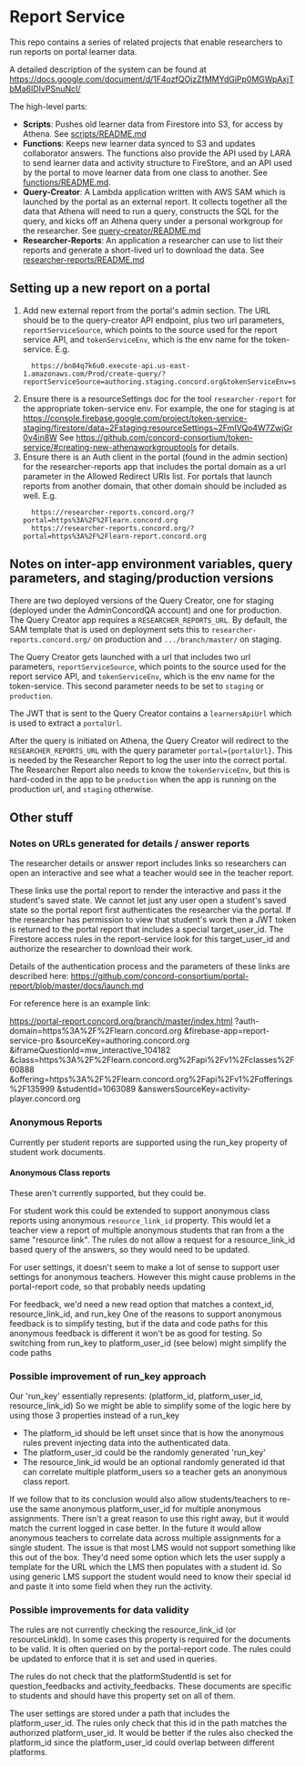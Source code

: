 # Report Service

This repo contains a series of related projects that enable researchers to run reports on portal learner data.

A detailed description of the system can be found at https://docs.google.com/document/d/1F4ozfQOjzZfMMYdGiPp0MGWpAxjTbMa6lDIvPSnuNcI/

The high-level parts:

* **Scripts**: Pushes old learner data from Firestore into S3, for access by Athena. See
    [scripts/README.md](scripts/README.md)
* **Functions**: Keeps new learner data synced to S3 and updates collaborator answers.
    The functions also provide the API used by LARA to send learner data and activity structure to FireStore,
    and an API used by the portal to move learner data from one class to another. See [functions/README.md](functions/README.md).
* **Query-Creator**: A Lambda application written with AWS SAM which is launched by the portal as an
    external report. It collects together all the data that Athena will need to run a query, constructs
    the SQL for the query, and kicks off an Athena query under a personal workgroup for the researcher.
    See [query-creator/README.md](query-creator/README.md)
* **Researcher-Reports**: An application a researcher can use to list their reports and generate a
    short-lived url to download the data. See [researcher-reports/README.md](researcher-reports/README.md)

## Setting up a new report on a portal

1. Add new external report from the portal's admin section. The URL should be to the query-creator
   API endpoint, plus two url parameters, `reportServiceSource`, which points to the source used for the
   report service API, and `tokenServiceEnv`, which is the env name for the token-service. E.g.
   ```
     https://bn84q7k6u0.execute-api.us-east-1.amazonaws.com/Prod/create-query/?reportServiceSource=authoring.staging.concord.org&tokenServiceEnv=staging
   ```
2. Ensure there is a resourceSettings doc for the tool `researcher-report` for the appropriate token-service
   env. For example, the one for staging is at
   https://console.firebase.google.com/project/token-service-staging/firestore/data~2Fstaging:resourceSettings~2FmIVQo4W7ZwjGr0v4in8W
   See https://github.com/concord-consortium/token-service/#creating-new-athenaworkgrouptools for details.
3. Ensure there is an Auth client in the portal (found in the admin section) for the researcher-reports app
   that includes the portal domain as a url parameter in the Allowed Redirect URIs list. For portals that
   launch reports from another domain, that other domain should be included as well. E.g.
   ```
     https://researcher-reports.concord.org/?portal=https%3A%2F%2Flearn.concord.org
     https://researcher-reports.concord.org/?portal=https%3A%2F%2Flearn-report.concord.org
   ```

## Notes on inter-app environment variables, query parameters, and staging/production versions

There are two deployed versions of the Query Creator, one for staging (deployed under the AdminConcordQA account) and
one for production. The Query Creator app requires a `RESEARCHER_REPORTS_URL`. By default, the SAM template that
is used on deployment sets this to `researcher-reports.concord.org/` on production and `.../branch/master/` on staging.

The Query Creator gets launched with a url that includes two url parameters, `reportServiceSource`, which points to the
source used for the report service API, and `tokenServiceEnv`, which is the env name for the token-service. This second
parameter needs to be set to `staging` or `production`.

The JWT that is sent to the Query Creator contains a `learnersApiUrl` which is used to extract a `portalUrl`.

After the query is initiated on Athena, the Query Creator will redirect to the `RESEARCHER_REPORTS_URL` with the
query parameter `portal={portalUrl}`. This is needed by the Researcher Report to log the user into the correct portal.
The Researcher Report also needs to know the `tokenServiceEnv`, but this is hard-coded in the app to be `production`
when the app is running on the production url, and `staging` otherwise.

## Other stuff

### Notes on URLs generated for details / answer reports

The researcher details or answer report includes links so researchers can open an interactive and see what a teacher would see in the teacher report.

These links use the portal report to render the interactive and pass it the student's saved state. We cannot let just any user open a student's saved state so the portal report first authenticates the researcher via the portal. If the researcher has permission to view that student's work then a JWT token is returned to the portal report that includes a special target_user_id. The Firestore access rules in the report-service look for this target_user_id and authorize the researcher to download their work.

Details of the authentication process and the parameters of these links are described here:
https://github.com/concord-consortium/portal-report/blob/master/docs/launch.md

For reference here is an example link:

https://portal-report.concord.org/branch/master/index.html
?auth-domain=https%3A%2F%2Flearn.concord.org
&firebase-app=report-service-pro
&sourceKey=authoring.concord.org
&iframeQuestionId=mw_interactive_104182
&class=https%3A%2F%2Flearn.concord.org%2Fapi%2Fv1%2Fclasses%2F60888
&offering=https%3A%2F%2Flearn.concord.org%2Fapi%2Fv1%2Fofferings%2F135999
&studentId=1063089
&answersSourceKey=activity-player.concord.org

### Anonymous Reports

Currently per student reports are supported using the run_key property of student work documents.

#### Anonymous Class reports

These aren't currently supported, but they could be.

For student work this could be extended to support anonymous class reports using anonymous `resource_link_id`
property. This would let a teacher view a report of multiple anonymous students that ran from
a the same "resource link".  The rules do not allow a request for a resource_link_id based
query of the answers, so they would need to be updated.

For user settings, it doesn't seem to make a lot of sense to support user settings for anonymous
teachers. However this might cause problems in the portal-report code, so that probably needs updating

For feedback, we'd need a new read option that matches a context_id, resource_link_id, and run_key
One of the reasons to support anonymous feedback is to simplify testing, but if the data and code paths
for this anonymous feedback is different it won't be as good for testing.
So switching from run_key to platform_user_id (see below) might simplify the code paths

### Possible improvement of run_key approach

Our 'run_key' essentially represents: (platform_id, platform_user_id, resource_link_id)
So we might be able to simplify some of the logic here by using those 3 properties instead of a run_key
- The platform_id should be left unset since that is how the anonymous rules prevent injecting
data into the authenticated data.
- The platform_user_id could be the randomly generated 'run_key'
- The resource_link_id would be an optional randomly generated id that can correlate
multiple platform_users so a teacher gets an anonymous class report.

If we follow that to its conclusion would also allow students/teachers to re-use the
same anonymous platform_user_id for multiple anonymous assignments. There isn't a great
reason to use this right away, but it would match the current logged in case better.
In the future it would allow anonymous teachers to correlate data across multiple assignments
for a single student. The issue is that most LMS would not support something like this
out of the box. They'd need some option which lets the user supply a template for the URL which
the LMS then populates with a student id. So using generic LMS support the student would need
to know their special id and paste it into some field when they run the activity.

### Possible improvements for data validity

The rules are not currently checking the resource_link_id (or resourceLinkId). In some
cases this property is required for the documents to be valid. It is often queried on by the
portal-report code. The rules could be updated to enforce that it is set and used in queries.

The rules do not check that the platformStudentId is set for question_feedbacks and
activity_feedbacks. These documents are specific to students and should have this property
set on all of them.

The user settings are stored under a path that includes the platform_user_id. The rules
only check that this id in the path matches the authorized platform_user_id. It would be
better if the rules also checked the platform_id since the platform_user_id could overlap
between different platforms.

